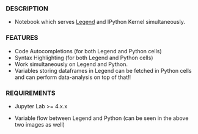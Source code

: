 ### DESCRIPTION

- Notebook which serves [Legend](https://github.com/ShanmukhEstrella/Legend-Jupyter) and IPython Kernel simultaneously.

### FEATURES
- Code Autocompletions (for both Legend and Python cells)
- Syntax Highlighting (for both Legend and Python cells)
- Work simultaneously on Legend and Python.
- Variables storing dataframes in Legend can be fetched in Python cells and can perform data-analysis on top of that!!

### REQUIREMENTS
- Jupyter Lab >= 4.x.x


- Variable flow between Legend and Python (can be seen in the above two images as well)


